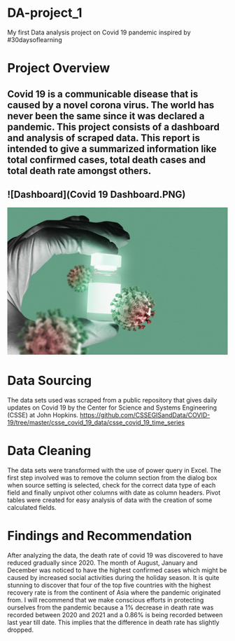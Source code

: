 # DA-project_1
My first Data analysis project on Covid 19 pandemic inspired by #30daysoflearning
# Project Overview
Covid 19 is a communicable disease that is caused by a novel corona virus. The world has never been the same since it was declared a pandemic. This project consists of a dashboard and analysis of scraped data. This report is intended to give a summarized information like total confirmed cases, total death cases and total death rate amongst others.
---
![Dashboard](Covid 19 Dashboard.PNG)
---
![Covid 19 vaccine](png-medicine-glass-vial-doctor-s-hand-mockup.jpg)
# Data Sourcing
The data sets used was scraped from a public repository that gives daily updates on Covid 19 by the Center for Science and Systems Engineering (CSSE) at John Hopkins. https://github.com/CSSEGISandData/COVID-19/tree/master/csse_covid_19_data/csse_covid_19_time_series
# Data Cleaning 
The data sets were transformed with the use of power query in Excel. The first step involved was to remove the column section from the dialog box when source setting is selected, check for the correct data type of each field and finally unpivot other columns with date as column headers.
Pivot tables were created for easy analysis of data with the creation of some calculated fields.
# Findings and Recommendation
After analyzing the data, the death rate of covid 19 was discovered to have reduced gradually since 2020. The month of August, January and December was noticed to have the highest confirmed cases which might be caused by increased social activities during the holiday season.
It is quite stunning to discover that four of the top five countries with the highest recovery rate is from the continent of Asia where the pandemic originated from.
I will recommend that we make conscious efforts in protecting ourselves from the pandemic because a 1% decrease in death rate was recorded between 2020 and 2021 and a 0.86% is being recorded between last year till date. This implies that the difference in death rate has slightly dropped.
